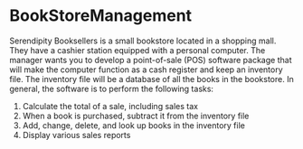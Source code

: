 # BookStoreManagement
Serendipity Booksellers is a small bookstore located in a shopping mall. They have a cashier station equipped with a personal computer. The manager wants you to develop a point-of-sale (POS) software package that will make the computer function as a cash register and keep an inventory file. The inventory file will be a database of all the books in the bookstore. In general, the software is to perform the following tasks:
1. Calculate the total of a sale, including sales tax
2. When a book is purchased, subtract it from the inventory file
3. Add, change, delete, and look up books in the inventory file
4. Display various sales reports 

